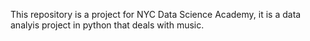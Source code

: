 This repository is a project for NYC Data Science Academy, it is a data analyis project in python that deals with music.
